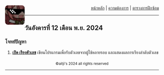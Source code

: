 <div align="right">
    <img src="https://raw.githubusercontent.com/aitji/practice/refs/heads/main/img/aitji-round.png" alt="aitji" align="left" width="64" height="auto">
    <p>
    <a href="../">หน้าหลัก</a> | 
    <a href="../#-ความต้องการ">ความต้องการ</a> | 
    <a href="#ตารางการฝึกซ้อม">ตารางการฝึกซ้อม</a>
    </p>
</div>

<hr>

## วันอังคารที่ 12 เดือน พ.ย. 2024

### โจทย์ปัญหา
1. **[เปิด เรียงตัวเลข](./sort/)** เขียนโปรแกรมเพื่อรับตัวเลขจากผู้ใช้หลายรอบ และแสดงผลการเรียงลำดับตัวเลข


<div align="center"><sub>©aitji's 2024 all rights reserved</sub></div>
<hr>